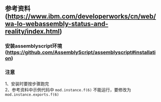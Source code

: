 ## 参考资料(https://www.ibm.com/developerworks/cn/web/wa-lo-webassembly-status-and-reality/index.html)

### 安装assemblyscript环境(https://github.com/AssemblyScript/assemblyscript#installation)

### 注意  
1、安装时要按步骤跑完   
2、参考资料中示例代码中 ```mod.instance.f(6)``` 不能运行，要修改为 ```mod.instance.exports.f(6)```   
